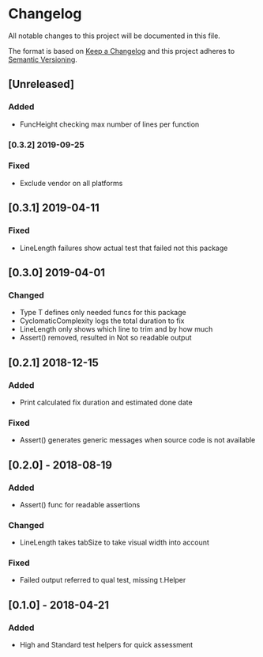# Changelog
All notable changes to this project will be documented in this file.

The format is based on [Keep a Changelog](http://keepachangelog.com/en/1.0.0/)
and this project adheres to [Semantic Versioning](http://semver.org/spec/v2.0.0.html).

## [Unreleased]
### Added

- FuncHeight checking max number of lines per function

### [0.3.2] 2019-09-25
### Fixed

- Exclude vendor on all platforms

## [0.3.1] 2019-04-11
### Fixed

- LineLength failures show actual test that failed not this package

## [0.3.0] 2019-04-01
### Changed

- Type T defines only needed funcs for this package
- CyclomaticComplexity logs the total duration to fix
- LineLength only shows which line to trim and by how much
- Assert() removed, resulted in Not so readable output

## [0.2.1] 2018-12-15
### Added

- Print calculated fix duration and estimated done date

### Fixed

- Assert() generates generic messages when source code is not available

## [0.2.0] - 2018-08-19
### Added

- Assert() func for readable assertions

### Changed

- LineLength takes tabSize to take visual width into account

### Fixed

- Failed output referred to qual test, missing t.Helper

## [0.1.0] - 2018-04-21
### Added

- High and Standard test helpers for quick assessment
